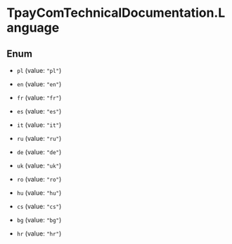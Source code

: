 # TpayComTechnicalDocumentation.Language

## Enum


* `pl` (value: `"pl"`)

* `en` (value: `"en"`)

* `fr` (value: `"fr"`)

* `es` (value: `"es"`)

* `it` (value: `"it"`)

* `ru` (value: `"ru"`)

* `de` (value: `"de"`)

* `uk` (value: `"uk"`)

* `ro` (value: `"ro"`)

* `hu` (value: `"hu"`)

* `cs` (value: `"cs"`)

* `bg` (value: `"bg"`)

* `hr` (value: `"hr"`)


